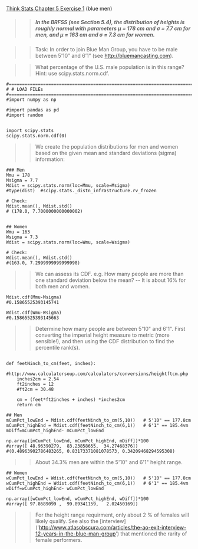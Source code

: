 
[Think Stats Chapter 5 Exercise 1](http://greenteapress.com/thinkstats2/html/thinkstats2006.html#toc50) (blue men)

> > ##### In the BRFSS (see Section 5.4), the distribution of heights is roughly normal with parameters µ = 178 cm and σ = 7.7 cm for men, and µ = 163 cm and σ = 7.3 cm for women.

> > Task: In order to join Blue Man Group, you have to be male between 5’10” and 6’1” (see http://bluemancasting.com). 

> > What percentage of the U.S. male population is in this range? Hint: use scipy.stats.norm.cdf.


```{python}
#==============================================================================
# # LOAD FILEs
#==============================================================================
#import numpy as np

#import pandas as pd
#import random


import scipy.stats
scipy.stats.norm.cdf(0)

```
> > We create the population distributions for men and women based on the given mean and standard deviations (sigma) information:

```{python}
### Men
Mmu = 178
Msigma = 7.7
Mdist = scipy.stats.norm(loc=Mmu, scale=Msigma)
#type(dist)  #scipy.stats._distn_infrastructure.rv_frozen

# Check:
Mdist.mean(), Mdist.std()
# (178.0, 7.7000000000000002)


## Women
Wmu = 163
Wsigma = 7.3
Wdist = scipy.stats.norm(loc=Wmu, scale=Wsigma)

# Check:
Wdist.mean(), Wdist.std()
#(163.0, 7.2999999999999998)
```

> > We can assess its CDF. e.g. How many people are more than one standard deviation below the mean? -- It is about 16% for both men and women.

```{python}
Mdist.cdf(Mmu-Msigma)
#0.15865525393145741

Wdist.cdf(Wmu-Wsigma)
#0.15865525393145663
```

> > Determine how many people are between 5'10" and 6'1". First converting the imperial height measure to metric (more sensible!), and then using the CDF distribution to find the percentile rank(s). 

```{python}

def feetNinch_to_cm(feet, inches):
    #http://www.calculatorsoup.com/calculators/conversions/heightftcm.php
    inches2cm = 2.54
    ft2inches = 12
    #ft2cm = 30.48

    cm = (feet*ft2inches + inches) *inches2cm
    return cm
```

```{python}
## Men
mCumPct_lowEnd = Mdist.cdf(feetNinch_to_cm(5,10))   # 5'10" == 177.8cm
mCumPct_highEnd = Mdist.cdf(feetNinch_to_cm(6,1))   # 6'1" == 185.4vm
mDiff=mCumPct_highEnd- mCumPct_lowEnd

np.array([mCumPct_lowEnd, mCumPct_highEnd, mDiff])*100
#array([ 48.96390279,  83.23858655,  34.27468376])
#(0.48963902786483265, 0.83173371081078573, 0.34209468294595308)
``` 
> > About 34.3% men are within the 5'10" and 6'1" height range.

```{python}
## Women
wCumPct_lowEnd = Wdist.cdf(feetNinch_to_cm(5,10))   # 5'10" == 177.8cm
wCumPct_highEnd = Wdist.cdf(feetNinch_to_cm(6,1))   # 6'1" == 185.4vm
wDiff=wCumPct_highEnd- wCumPct_lowEnd

np.array([wCumPct_lowEnd, wCumPct_highEnd, wDiff])*100
#array([ 97.8689099 ,  99.89341159,   2.02450169])
```
> > For the height range requirment, only about 2 % of females will likely qualify. See also the [interview] ('http://www.atlasobscura.com/articles/the-ao-exit-interview-12-years-in-the-blue-man-group') that mentioned the rarity of female performers.
